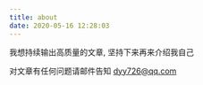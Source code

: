 ```yaml
---
title: about
date: 2020-05-16 12:28:03
---
```


我想持续输出高质量的文章, 坚持下来再来介绍我自己

对文章有任何问题请邮件告知 dyy726@qq.com